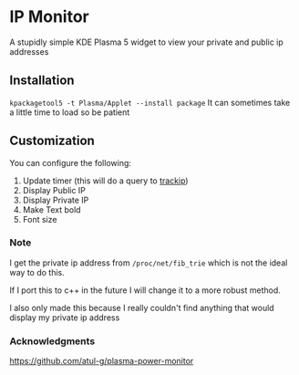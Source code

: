 # IP Monitor
A stupidly simple KDE Plasma 5 widget to view your private and public ip addresses


## Installation
`kpackagetool5 -t Plasma/Applet --install package`
It can sometimes take a little time to load so be patient

## Customization
You can configure the following:
1. Update timer (this will do a query to [trackip](http://trackip.net/pfsense))
2. Display Public IP
3. Display Private IP
4. Make Text bold
5. Font size

### Note
I get the private ip address from `/proc/net/fib_trie` which is not the ideal way to do this.

If I port this to c++ in the future I will change it to a more robust method.

I also only made this because I really couldn't find anything that would display my private ip address

### Acknowledgments
https://github.com/atul-g/plasma-power-monitor
